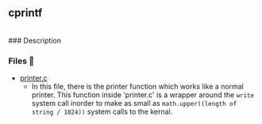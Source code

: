 ##  cprintf 

<br>
### Description


### Files :page_with_curl:

* [printer.c](./printer)
	* In this file, there is the printer function which works like a normal printer. This function inside 'printer.c' is a wrapper around the `write` system call inorder to make as small as `math.upper((length of string / 1024))` system calls to the kernal.
